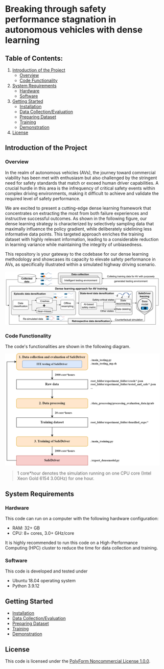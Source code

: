 # Breaking through safety performance stagnation in autonomous vehicles with dense learning

## Table of Contents:
1. [Introduction of the Project](#introduction-of-the-project)
    - [Overview](#overview)
    - [Code Functionality](#code-functionality)
2. [System Requirements](#system-requirements)
    - [Hardware](#hardware)
    - [Software](#software)
3. [Getting Started](#getting-started)
    - [Installation](docs/installation.md)
    - [Data Collection/Evaluation](docs/data_collection_evaluation.md)
    - [Preparing Dataset](docs/prepare_dataset.md)
    - [Training](docs/training.md)
    - [Demonstration](docs/demonstration.md)
3. [License](#license)

<!-- ABOUT THE PROJECT -->
## Introduction of the Project

### Overview
In the realm of autonomous vehicles (AVs), the journey toward commercial viability has been met with enthusiasm but also challenged by the stringent need for safety standards that match or exceed human driver capabilities. A crucial hurdle in this area is the infrequency of critical safety events within complex driving environments, making it difficult to achieve and validate the required level of safety performance. 

We are excited to present a cutting-edge dense learning framework that concentrates on extracting the most from both failure experiences and instructive successful outcomes. As shown in the following figure, our dense learning strategy is characterized by selectively sampling data that maximally influence the policy gradient, while deliberately sidelining less informative data points. This targeted approach enriches the training dataset with highly relevant information, leading to a considerable reduction in learning variance while maintaining the integrity of unbiasedness. 

This repository is your gateway to the codebase for our dense learning methodology and showcases its capacity to elevate safety performance in AVs, as specifically illustrated within a simulated highway driving scenario.

<img src='docs/figures/training_pipeline.png' width='700'>

### Code Functionality
The code's functionalities are shown in the following diagram.

<img src='docs/figures/code_functionality.png' width='700'>

> 1 core*hour denotes the simulation running on one CPU core (Intel Xeon Gold 6154 3.0GHz) for one hour.

## System Requirements

### Hardware
This code can run on a computer with the following hardware configuration:
- RAM: 32+ GB
- CPU: 8+ cores, 3.0+ GHz/core

It is highly recommended to run this code on a High-Performance Computing (HPC) cluster to reduce the time for data collection and training.

### Software
This code is developed and tested under
- Ubuntu 18.04 operating system
- Python 3.9.12

## Getting Started
- [Installation](docs/installation.md)
- [Data Collection/Evaluation](docs/data_collection_evaluation.md)
- [Preparing Dataset](docs/prepare_dataset.md)
- [Training](docs/training.md)
- [Demonstration](docs/demonstration.md)

## License
This code is licensed under the [PolyForm Noncommercial License 1.0.0](LICENSE).

